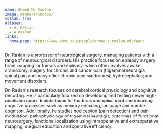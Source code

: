```yaml
---
name: Ahmed M. Raslan
image: members/photos/
collab: true
aliases:
  - A. Raslan
  - A Raslan
links:
  home-page: https://www.ohsu.edu/people/ahmed-m-raslan-md-faans
---
```


Dr. Raslan is a professor of neurological surgery, managing patients with a range of neurosurgical disorders. 
His practice focuses on epilepsy surgery; brain mapping for tumors and epilepsy, which often involves awake craniotomy; surgery for chronic and cancer pain (trigeminal neuralgia, spinal pain and many other chronic pain syndromes); hydrocephalus; and movement disorders.

Dr. Raslan's research focuses on cerebral cortical physiology and cognitive decoding. 
He is particularly focused on developing and testing newer high-resolution neural biointerfaces for the brain and spinal cord and decoding cognitive processes such as memory encoding, language and number cognition.
Additionally, he studies nociception (pain detection) and pain modulation, pathophysiology of trigeminal neuralgia, outcomes of functional neurosurgery, functional localization using intraoperative and extraoperative mapping, surgical education and operative efficiency.